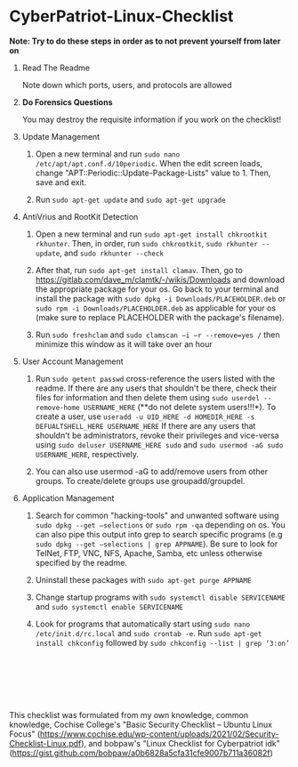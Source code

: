 # CyberPatriot-Linux-Checklist
  **Note: Try to do these steps in order as to not prevent yourself from later on**

1. Read The Readme
   
     Note down which ports, users, and protocols are allowed

 
2. **Do Forensics Questions**

     You may destroy the requisite information if you work on the checklist!


3. Update Management

    1. Open a new terminal and run `sudo nano /etc/apt/apt.conf.d/10periodic`. When the edit screen loads, change "APT::Periodic::Update-Package-Lists" value to 1. Then, save and exit.
      
    2.  Run `sudo apt-get update` and `sudo apt-get upgrade`


4. AntiVrius and RootKit Detection

    1. Open a new terminal and run `sudo apt-get install chkrootkit rkhunter`. Then, in order, run `sudo chkrootkit`, `sudo rkhunter --update`, and `sudo rkhunter --check`
    
    2. After that, run `sudo apt-get install clamav`. Then, go to https://gitlab.com/dave_m/clamtk/-/wikis/Downloads and download the appropriate package for your os. Go back to your terminal and install the package with `sudo dpkg -i Downloads/PLACEHOLDER.deb` or `sudo rpm -i Downloads/PLACEHOLDER.deb` as applicable for your os (make sure to replace PLACEHOLDER with the package's filename).
    
    3. Run `sudo freshclam` and `sudo clamscan –i –r --remove=yes /` then minimize this window as it will take over an hour

  
5. User Account Management

    1. Run `sudo getent passwd` cross-reference the users listed with the readme. If there are any users that shouldn't be there, check their files for information and then delete them using `sudo userdel --remove-home USERNAME_HERE` (**do not delete system users!!!*). To create a user, use `useradd -u UID_HERE -d HOMEDIR_HERE -s DEFUALTSHELL_HERE USERNAME_HERE` If there are any users that shouldn't be administrators, revoke their privileges and vice-versa using `sudo deluser USERNAME_HERE sudo` and `sudo usermod -aG sudo USERNAME_HERE`, respectively.
  
    2. You can also use usermod -aG to add/remove users from other groups. To create/delete groups use groupadd/groupdel.


6. Application Management

    1. Search for common "hacking-tools" and unwanted software using  `sudo dpkg --get –selections` or `sudo rpm -qa` depending on os. You can also pipe this output into grep to search specific programs (e.g ` sudo dpkg --get –selections | grep APPNAME`). Be sure to look for TelNet, FTP, VNC, NFS, Apache, Samba, etc unless otherwise specified by the readme.
  
    2. Uninstall these packages with `sudo apt-get purge APPNAME`
  
    3. Change startup programs with `sudo systemctl disable SERVICENAME` and `sudo systemctl enable SERVICENAME`
  
    4. Look for programs that automatically start using `sudo nano /etc/init.d/rc.local` and `sudo crontab -e`. Run `sudo apt-get install chkconfig` followed by `sudo chkconfig --list | grep ‘3:on’`  
 


<br><br><br><br><br>

This checklist was formulated from my own knowledge, common knowledge, Cochise College's "Basic Security Checklist – Ubuntu Linux Focus" (https://www.cochise.edu/wp-content/uploads/2021/02/Security-Checklist-Linux.pdf), and bobpaw's "Linux Checklist for Cyberpatriot idk" (https://gist.github.com/bobpaw/a0b6828a5cfa31cfe9007b711a36082f)
